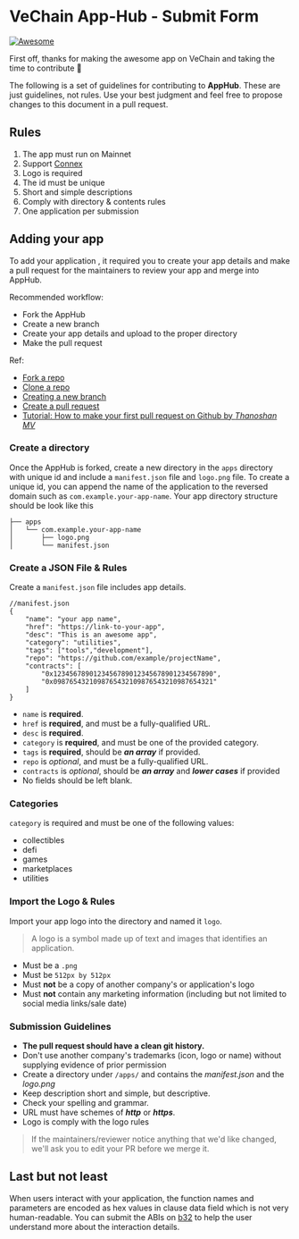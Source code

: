 # VeChain App-Hub - Submit Form

[![Awesome](https://cdn.rawgit.com/sindresorhus/awesome/d7305f38d29fed78fa85652e3a63e154dd8e8829/media/badge.svg)](https://apps.vechain.org/)

First off, thanks for making the awesome app on VeChain and taking the time to contribute 💪

The following is a set of guidelines for contributing to **AppHub**. These
are just guidelines, not rules. Use your best judgment and feel free to propose changes to this document in a pull request.

## Rules
1. The app must run on Mainnet
2. Support [Connex](https://connex.vecha.in/#/)
3. Logo is required 
4. The id must be unique 
5. Short and simple descriptions 
6. Comply with directory & contents rules
7. One application per submission

## Adding your app
To add your application , it required you to create your app details and make a pull request for the maintainers to review your app and merge into AppHub.

Recommended workflow:
- Fork the AppHub
- Create a new branch
- Create your app details and upload to the proper directory
- Make the pull request

Ref: 
- [Fork a repo](https://docs.github.com/en/get-started/quickstart/fork-a-repo)
- [Clone a repo](https://docs.github.com/en/get-started/quickstart/fork-a-repo#cloning-your-forked-repository)
- [Creating a new branch](https://docs.github.com/en/pull-requests/collaborating-with-pull-requests/proposing-changes-to-your-work-with-pull-requests/creating-and-deleting-branches-within-your-repository#creating-a-branch)
- [Create a pull request](https://docs.github.com/en/pull-requests/collaborating-with-pull-requests/proposing-changes-to-your-work-with-pull-requests/creating-a-pull-request)
- [Tutorial: How to make your first pull request on Github by *Thanoshan MV*](https://www.freecodecamp.org/news/how-to-make-your-first-pull-request-on-github-3/)
### Create a directory
Once the AppHub is forked, create a new directory in the `apps` directory with unique id and include a `manifest.json` file and `logo.png` file. To create a unique id, you can append the name of the application to the reversed domain such as  `com.example.your-app-name`.  Your app directory structure should be look like this

```
├── apps
│   └── com.example.your-app-name
│       ├── logo.png
│       └── manifest.json
```

### Create a JSON File & Rules
Create a `manifest.json` file includes app details.

```
//manifest.json
{
    "name": "your app name",
    "href": "https://link-to-your-app",
    "desc": "This is an awesome app",
    "category": "utilities",
    "tags": ["tools","development"],
    "repo": "https://github.com/example/projectName",
    "contracts": [
        "0x1234567890123456789012345678901234567890",
        "0x0987654321098765432109876543210987654321"
    ]
}
```

- `name` is **required**.
- `href` is **required**, and must be a fully-qualified URL.
- `desc` is **required**.
- `category` is **required**, and must be one of the provided category.
- `tags` is **required**, should be ***an array*** if provided.
- `repo` is *optional*, and must be a fully-qualified URL.
- `contracts` is *optional*, should be ***an array*** and ***lower cases*** if provided
- No fields should be left blank.

### Categories
`category` is required and must be one of the following values:

- collectibles
- defi
- games
- marketplaces
- utilities

### Import the Logo & Rules
Import your app logo into the directory and named it `logo`.
> A logo is a symbol made up of text and images that identifies an application.

- Must be a `.png`
- Must be `512px by 512px`
- Must **not** be a copy of another company's or application's logo
- Must **not** contain any marketing information (including but not limited to social media links/sale date)


### Submission Guidelines
- **The pull request should have a clean git history.**
- Don't use another company's trademarks (icon, logo or name) without supplying evidence of prior permission
- Create a directory under `/apps/` and contains the *manifest.json* and the *logo.png*
- Keep description short and simple, but descriptive.
- Check your spelling and grammar.
- URL must have schemes of ***http*** or ***https***.
- Logo is comply with the logo rules

> If the maintainers/reviewer notice anything that we'd like changed, we'll ask you to edit your PR before we merge it. 

## Last but not least
When users interact with your application, the function names and parameters are encoded as hex values in clause data field which is not very human-readable. You can submit the ABIs on [b32](https://github.com/vechain/b32) to help the user understand more about the interaction details.
